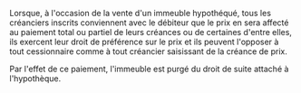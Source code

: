 Lorsque, à l'occasion de la vente d'un immeuble hypothéqué, tous les créanciers inscrits conviennent avec le débiteur que le prix en sera affecté au paiement total ou partiel de leurs créances ou de certaines d'entre elles, ils exercent leur droit de préférence sur le prix et ils peuvent l'opposer à tout cessionnaire comme à tout créancier saisissant de la créance de prix.

Par l'effet de ce paiement, l'immeuble est purgé du droit de suite attaché à l'hypothèque.
